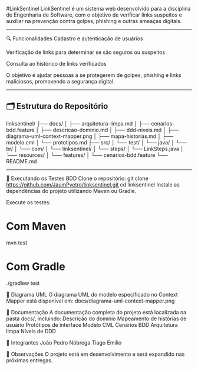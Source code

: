 #LinkSentinel
LinkSentinel é um sistema web desenvolvido para a disciplina de Engenharia de Software, com o objetivo de verificar links suspeitos e auxiliar na prevenção contra golpes, phishing e outras ameaças digitais.

---

🔍 Funcionalidades
Cadastro e autenticação de usuários

Verificação de links para determinar se são seguros ou suspeitos

Consulta ao histórico de links verificados

O objetivo é ajudar pessoas a se protegerem de golpes, phishing e links maliciosos, promovendo a segurança digital.

---

## 🗂️ Estrutura do Repositório
linksentinel/
├── docs/
│   ├── arquitetura-limpa.md
│   ├── cenarios-bdd.feature
│   ├── descricao-dominio.md
│   ├── ddd-niveis.md
│   ├── diagrama-uml-context-mapper.png
│   ├── mapa-historias.md
│   ├── modelo.cml
│   └── prototipos.md
├── src/
│   └── test/
│       └── java/
│           └── br/
│               └── com/
│                   └── linksentinel/
│                       └── steps/
│                           └── LinkSteps.java
│       └── resources/
│           └── features/
│               └── cenarios-bdd.feature
└── README.md


---
🧪 Executando os Testes BDD
Clone o repositório:
git clone https://github.com/JaumPyetro/linksentinel.git
cd linksentinel
Instale as dependências do projeto utilizando Maven ou Gradle.​

Execute os testes:
# Com Maven
mvn test

# Com Gradle
./gradlew test

🧭 Diagrama UML
O diagrama UML do modelo especificado no Context Mapper está disponível em:
docs/diagrama-uml-context-mapper.png

📄 Documentação
A documentação completa do projeto está localizada na pasta docs/, incluindo:​
Descrição do domínio
Mapeamento de histórias de usuário
Protótipos de interface
Modelo CML
Cenários BDD
Arquitetura limpa
Níveis de DDD​

👥 Integrantes
  João Pedro Nóbrega
  Tiago Emilio


📎 Observações
  O projeto está em desenvolvimento e será expandido nas próximas entregas.
